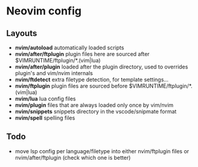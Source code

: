 # Neovim config

## Layouts

* **nvim/autoload**        automatically loaded scripts
* **nvim/after/ftplugin**  plugin files here are sourced after $VIMRUNTIME/ftplugin/*.(vim|lua)
* **nvim/after/plugin**    loaded after the plugin directory, used to overrides plugin's and vim/nvim internals 
* **nvim/ftdetect**        extra filetype detection, for template settings...
* **nvim/ftplugin**        plugin files are sourced before $VIMRUNTIME/ftplugin/*.(vim|lua)
* **nvim/lua**             lua config files
* **nvim/plugin**          files that are always loaded only once by vim/nvim
* **nvim/snippets**        snippets directory in the vscode/snipmate format
* **nvim/spell**           spelling files

## Todo

* move lsp config per language/filetype into either nvim/ftplugin files or nvim/after/ftplugin (check which one is better)
